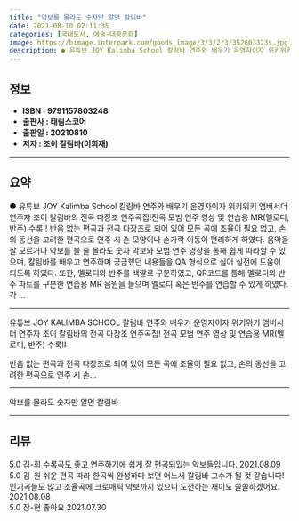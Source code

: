 ```yaml
---
title: "악보를 몰라도 숫자만 알면 칼림바"
date: 2021-08-10 02:11:35
categories: [국내도서, 예술-대중문화]
image: https://bimage.interpark.com/goods_image/3/3/2/3/352603323s.jpg
description: ● 유튜브 JOY Kalimba School 칼림바 연주와 배우기 운영자이자 위키위키 앰버서더 연주자 조이 칼림바의 전곡 다장조 연주곡집!전곡 모범 연주 영상 및 연습용 MR(멜로디, 반주) 수록!! 반음 없는 편곡과 전곡 다장조로 되어 있어 모든 곡에 조율이 필요 없고, 손의 동선을
---
```


## **정보**

- **ISBN : 9791157803248**
- **출판사 : 태림스코어**
- **출판일 : 20210810**
- **저자 : 조이 칼림바(이희재)**

------



## **요약**

●  유튜브 JOY Kalimba School 칼림바 연주와 배우기 운영자이자 위키위키 앰버서더 연주자 조이 칼림바의 전곡 다장조 연주곡집!전곡 모범 연주 영상 및 연습용 MR(멜로디, 반주) 수록!! 반음 없는 편곡과 전곡 다장조로 되어 있어 모든 곡에 조율이 필요 없고, 손의 동선을 고려한 편곡으로 연주 시 손 모양이나 손가락 이동이 편리하게 하였다. 음악을 잘 모르거나 악보를 볼 줄 몰라도 숫자 악보와 모범 연주 영상을 통해 쉽게 따라할 수 있으며, 칼림바를 배우고 연주하며 궁금했던 내용들을 QA 형식으로 실어 실전에 도움이 되도록 하였다. 또한, 멜로디와 반주를 색깔로 구분하였고, QR코드를 통해 멜로디와 반주 파트를 구분한 연습용 MR 음원을 들으며 멜로디 혹은 반주를 연습할 수 있게 하였다. 각 ...

------

유튜브 JOY KALIMBA SCHOOL 칼림바 연주와 배우기 운영자이자 위키위키 앰버서더 연주자 조이 칼림바의 전곡 다장조 연주곡집!
전곡 모범 연주 영상 및 연습용 MR(멜로디, 반주) 수록!! 

반음 없는 편곡과 전곡 다장조로 되어 있어 모든 곡에 조율이 필요 없고, 손의 동선을 고려한 편곡으로 연주 시 손... 

------


악보를 몰라도 숫자만 알면 칼림바 

------


## **리뷰** 

5.0 김-희 수록곡도 좋고 연주하기에 쉽게 잘 편곡되있는 악보들입니다. 2021.08.09 <br/>5.0 김-원 쉬운 편곡 따라 한곡씩 완성하다 보면 어느새 칼림바 고수가 될 것 같습니다! 인기곡들도 많고 조율곡에 크로매틱 악보까지 있으니 도전하는 재미도 쏠쏠하겠어요.  2021.08.08 <br/>5.0 장-현 좋아요 2021.07.30 <br/>